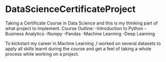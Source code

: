 # DataScienceCertificateProject
Taking a Certificate Course  in Data Science and this is my thinking part of what project to implement.
 Course Outline:
 -Introduction to Python
 -Business Analytics
 -Numpy
 -Pandas
 -Machine Learning
 -Deep Learning
 
 To kickstart my career in Machne Learning ,I worked on several datasets to apply all skills learnt during the course and get a feel of taking a whole process while working on a project.
